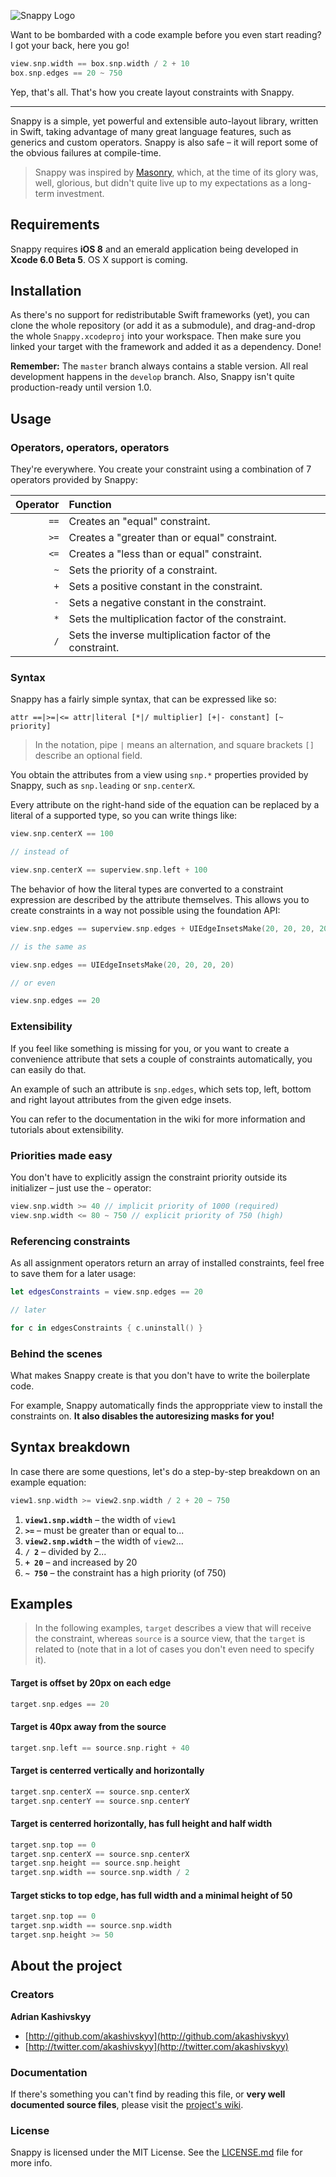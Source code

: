 ![Snappy Logo](http://cl.ly/image/340k2D3v332V/snappy.png)

Want to be bombarded with a code example before you even start reading? I got your back, here you go!

```swift
view.snp.width == box.snp.width / 2 + 10
box.snp.edges == 20 ~ 750
```

Yep, that's all. That's how you create layout constraints with Snappy.

---

Snappy is a simple, yet powerful and extensible auto-layout library, written in Swift, taking advantage of many great language features, such as generics and custom operators. Snappy is also safe – it will report some of the obvious failures at compile-time.

> Snappy was inspired by [Masonry](http://github.com/masonry/masonry), which, at the time of its glory was, well, glorious, but didn't quite live up to my expectations as a long-term investment.

## Requirements

Snappy requires **iOS 8** and an emerald application being developed in **Xcode 6.0 Beta 5**. OS X support is coming.

## Installation

As there's no support for redistributable Swift frameworks (yet), you can clone the whole repository (or add it as a submodule), and drag-and-drop the whole `Snappy.xcodeproj` into your workspace. Then make sure you linked your target with the framework and added it as a dependency. Done!

**Remember:** The `master` branch always contains a stable version. All real development happens in the `develop` branch. Also, Snappy isn't quite production-ready until version 1.0.

## Usage

### Operators, operators, operators

They're everywhere. You create your constraint using a combination of 7 operators provided by Snappy:

Operator | Function
--------:|:--------
    `==` | Creates an "equal" constraint.
    `>=` | Creates a "greater than or equal" constraint.
    `<=` | Creates a "less than or equal" constraint.
     `~` | Sets the priority of a constraint.
     `+` | Sets a positive constant in the constraint.
     `-` | Sets a negative constant in the constraint.
     `*` | Sets the multiplication factor of the constraint.
     `/` | Sets the inverse multiplication factor of the constraint.

### Syntax

Snappy has a fairly simple syntax, that can be expressed like so:

```none
attr ==|>=|<= attr|literal [*|/ multiplier] [+|- constant] [~ priority]
```

> In the notation, pipe `|` means an alternation, and square brackets `[]` describe an optional field.

You obtain the attributes from a view using `snp.*` properties provided by Snappy, such as `snp.leading` or `snp.centerX`.

Every attribute on the right-hand side of the equation can be replaced by a literal of a supported type, so you can write things like:

```swift
view.snp.centerX == 100

// instead of

view.snp.centerX == superview.snp.left + 100
```

The behavior of how the literal types are converted to a constraint expression are described by the attribute themselves. This allows you to create constraints in a way not possible using the foundation API:

```swift
view.snp.edges == superview.snp.edges + UIEdgeInsetsMake(20, 20, 20, 20)

// is the same as

view.snp.edges == UIEdgeInsetsMake(20, 20, 20, 20)

// or even

view.snp.edges == 20
```

### Extensibility

If you feel like something is missing for you, or you want to create a convenience attribute that sets a couple of constraints automatically, you can easily do that.

An example of such an attribute is `snp.edges`, which sets top, left, bottom and right layout attributes from the given edge insets.

You can refer to the documentation in the wiki for more information and tutorials about extensibility.

### Priorities made easy

You don't have to explicitly assign the constraint priority outside its initializer – just use the `~` operator:

```swift
view.snp.width >= 40 // implicit priority of 1000 (required)
view.snp.width <= 80 ~ 750 // explicit priority of 750 (high)
```

### Referencing constraints

As all assignment operators return an array of installed constraints, feel free to save them for a later usage:

```swift
let edgesConstraints = view.snp.edges == 20

// later

for c in edgesConstraints { c.uninstall() }
```

### Behind the scenes

What makes Snappy create is that you don't have to write the boilerplate code.

For example, Snappy automatically finds the approppriate view to install the constraints on. **It also disables the autoresizing masks for you!**

## Syntax breakdown

In case there are some questions, let's do a step-by-step breakdown on an example equation:

```swift
view1.snp.width >= view2.snp.width / 2 + 20 ~ 750
```

1. **`view1.snp.width`** – the width of `view1`
2. **`>=`** – must be greater than or equal to...
3. **`view2.snp.width`** – the width of `view2`...
4. **`/ 2`** – divided by 2...
5. **`+ 20`** – and increased by 20
6. **`~ 750`** – the constraint has a high priority (of 750)

## Examples

> In the following examples, `target` describes a view that will receive the constraint, whereas `source` is a source view, that the `target` is related to (note that in a lot of cases you don't even need to specify it).

#### Target is offset by 20px on each edge

```swift
target.snp.edges == 20
```

#### Target is 40px away from the source

```swift
target.snp.left == source.snp.right + 40
```

#### Target is centerred vertically and horizontally

```swift
target.snp.centerX == source.snp.centerX
target.snp.centerY == source.snp.centerY
```

#### Target is centerred horizontally, has full height and half width

```swift
target.snp.top == 0
target.snp.centerX == source.snp.centerX
target.snp.height == source.snp.height
target.snp.width == source.snp.width / 2
```

#### Target sticks to top edge, has full width and a minimal height of 50

```swift
target.snp.top == 0
target.snp.width == source.snp.width
target.snp.height >= 50
```

## About the project

### Creators

**Adrian Kashivskyy**

- [http://github.com/akashivskyy](http://github.com/akashivskyy)
- [http://twitter.com/akashivskyy](http://twitter.com/akashivskyy)

### Documentation

If there's something you can't find by reading this file, or **very well documented source files**, please visit the [project's wiki](http://github.com/akashivskyy/snappy/wiki).

### License

Snappy is licensed under the MIT License. See the [LICENSE.md](LICENSE.md) file for more info.